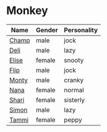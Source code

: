 # Monkey

|Name|Gender|Personality|
|---|---|---|
|[Champ](github.com/lindsaygelle/animalcrossing/villager/monkey/champ)|male|jock|
|[Deli](github.com/lindsaygelle/animalcrossing/villager/monkey/deli)|male|lazy|
|[Elise](github.com/lindsaygelle/animalcrossing/villager/monkey/elise)|female|snooty|
|[Flip](github.com/lindsaygelle/animalcrossing/villager/monkey/flip)|male|jock|
|[Monty](github.com/lindsaygelle/animalcrossing/villager/monkey/monty)|male|cranky|
|[Nana](github.com/lindsaygelle/animalcrossing/villager/monkey/nana)|female|normal|
|[Shari](github.com/lindsaygelle/animalcrossing/villager/monkey/shari)|female|sisterly|
|[Simon](github.com/lindsaygelle/animalcrossing/villager/monkey/simon)|male|lazy|
|[Tammi](github.com/lindsaygelle/animalcrossing/villager/monkey/tammi)|female|peppy|
